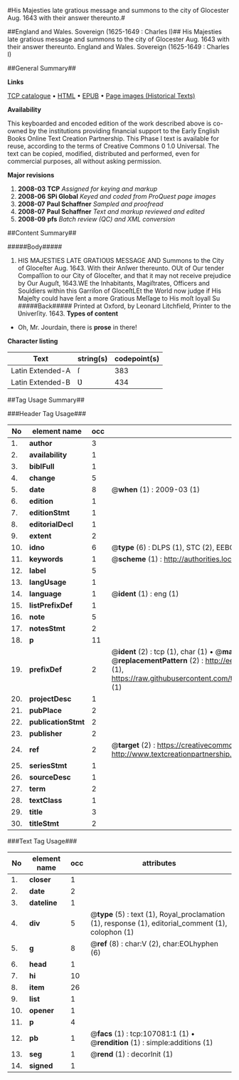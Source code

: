 #His Majesties late gratious message and summons to the city of Glocester Aug. 1643 with their answer thereunto.#

##England and Wales. Sovereign (1625-1649 : Charles I)##
His Majesties late gratious message and summons to the city of Glocester Aug. 1643 with their answer thereunto.
England and Wales. Sovereign (1625-1649 : Charles I)

##General Summary##

**Links**

[TCP catalogue](http://www.ota.ox.ac.uk/tcp/)  • 
[HTML](http://tei.it.ox.ac.uk/tcp/Texts-HTML/free/A31/A31944.html)  • 
[EPUB](http://tei.it.ox.ac.uk/tcp/Texts-EPUB/free/A31/A31944.epub) • 
[Page images (Historical Texts)](https://data.historicaltexts.jisc.ac.uk/view?pubId=eebo-18206259e&pageId=eebo-18206259e-107081-1)

**Availability**

This keyboarded and encoded edition of the
	       work described above is co-owned by the institutions
	       providing financial support to the Early English Books
	       Online Text Creation Partnership. This Phase I text is
	       available for reuse, according to the terms of Creative
	       Commons 0 1.0 Universal. The text can be copied,
	       modified, distributed and performed, even for
	       commercial purposes, all without asking permission.

**Major revisions**

1. __2008-03__ __TCP__ *Assigned for keying and markup*
1. __2008-06__ __SPi Global__ *Keyed and coded from ProQuest page images*
1. __2008-07__ __Paul Schaffner__ *Sampled and proofread*
1. __2008-07__ __Paul Schaffner__ *Text and markup reviewed and edited*
1. __2008-09__ __pfs__ *Batch review (QC) and XML conversion*

##Content Summary##

#####Body#####

1. HIS MAJESTIES LATE GRATIOƲS MESSAGE AND Summons to the City of Gloceſter Aug. 1643. With their Anſwer thereunto.
OUt of Our tender Compaſſion to our City of Gloceſter, and that it may not receive prejudice by Our Auguſt, 1643.WE the Inhabitants, Magiſtrates, Officers and Souldiers within this Garriſon of GloceſtLEt the World now judge if His Majeſty could have ſent a more Gratious Meſſage to His moſt loyall Su
#####Back#####
Printed at Oxford, by Leonard Litchfield, Printer to the Ʋniverſity. 1643.
**Types of content**

  * Oh, Mr. Jourdain, there is **prose** in there!

**Character listing**


|Text|string(s)|codepoint(s)|
|---|---|---|
|Latin Extended-A|ſ|383|
|Latin Extended-B|Ʋ|434|

##Tag Usage Summary##

###Header Tag Usage###

|No|element name|occ|attributes|
|---|---|---|---|
|1.|__author__|3||
|2.|__availability__|1||
|3.|__biblFull__|1||
|4.|__change__|5||
|5.|__date__|8| @__when__ (1) : 2009-03 (1)|
|6.|__edition__|1||
|7.|__editionStmt__|1||
|8.|__editorialDecl__|1||
|9.|__extent__|2||
|10.|__idno__|6| @__type__ (6) : DLPS (1), STC (2), EEBO-CITATION (1), OCLC (1), VID (1)|
|11.|__keywords__|1| @__scheme__ (1) : http://authorities.loc.gov/ (1)|
|12.|__label__|5||
|13.|__langUsage__|1||
|14.|__language__|1| @__ident__ (1) : eng (1)|
|15.|__listPrefixDef__|1||
|16.|__note__|5||
|17.|__notesStmt__|2||
|18.|__p__|11||
|19.|__prefixDef__|2| @__ident__ (2) : tcp (1), char (1)  •  @__matchPattern__ (2) : ([0-9\-]+):([0-9IVX]+) (1), (.+) (1)  •  @__replacementPattern__ (2) : http://eebo.chadwyck.com/downloadtiff?vid=$1&page=$2 (1), https://raw.githubusercontent.com/textcreationpartnership/Texts/master/tcpchars.xml#$1 (1)|
|20.|__projectDesc__|1||
|21.|__pubPlace__|2||
|22.|__publicationStmt__|2||
|23.|__publisher__|2||
|24.|__ref__|2| @__target__ (2) : https://creativecommons.org/publicdomain/zero/1.0/ (1), http://www.textcreationpartnership.org/docs/. (1)|
|25.|__seriesStmt__|1||
|26.|__sourceDesc__|1||
|27.|__term__|2||
|28.|__textClass__|1||
|29.|__title__|3||
|30.|__titleStmt__|2||


###Text Tag Usage###

|No|element name|occ|attributes|
|---|---|---|---|
|1.|__closer__|1||
|2.|__date__|2||
|3.|__dateline__|1||
|4.|__div__|5| @__type__ (5) : text (1), Royal_proclamation (1), response (1), editorial_comment (1), colophon (1)|
|5.|__g__|8| @__ref__ (8) : char:V (2), char:EOLhyphen (6)|
|6.|__head__|1||
|7.|__hi__|10||
|8.|__item__|26||
|9.|__list__|1||
|10.|__opener__|1||
|11.|__p__|4||
|12.|__pb__|1| @__facs__ (1) : tcp:107081:1 (1)  •  @__rendition__ (1) : simple:additions (1)|
|13.|__seg__|1| @__rend__ (1) : decorInit (1)|
|14.|__signed__|1||
